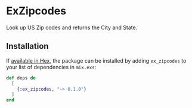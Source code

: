 # ExZipcodes

Look up US Zip codes and returns the City and State.

## Installation

If [available in Hex](https://hex.pm/docs/publish), the package can be installed
by adding `ex_zipcodes` to your list of dependencies in `mix.exs`:

```elixir
def deps do
  [
    {:ex_zipcodes, "~> 0.1.0"}
  ]
end
```
